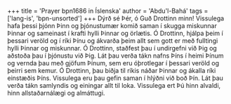 +++
title = 'Prayer bpn1686 in Íslenska'
author = 'Abdu'l-Bahá'
tags = ['lang-is', 'bpn-unsorted']
+++
Dýrð sé Þér, ó Guð Drottinn minn! Vissulega hafa þessi þjónn Þinn og þjónustumær komið saman í skugga miskunnar Þinnar og sameinast í krafti hylli Þinnar og örlætis. Ó Drottinn, hjálpa þeim í þessari veröld og í ríki Þínu og ákvarða þeim allt sem gott er með fulltingi hylli Þinnar og miskunnar.
Ó Drottinn, staðfest þau í undirgefni við Þig og aðstoða þau í þjónustu við Þig. Lát þau verða tákn nafns Þíns í heimi Þínum og vernda þau með gjöfum Þínum, sem eru óþrotlegar í þessari veröld og þeirri sem kemur. Ó Drottinn, þau biðja til ríkis náðar Þinnar og ákalla ríki einstæðis Þíns. Vissu­lega eru þau gefin saman í hlýðni við boð Þín. Lát þau verða tákn samlyndis og einingar allt til loka.
Vissulega ert Þú hinn alvaldi, hinn allstaðar­nálægi og almáttugi.
